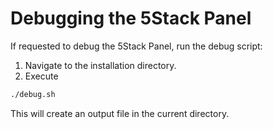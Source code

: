 # Debugging the 5Stack Panel

If requested to debug the 5Stack Panel, run the debug script:

1. Navigate to the installation directory.
2. Execute 

```bash
./debug.sh
```

This will create an output file in the current directory.
